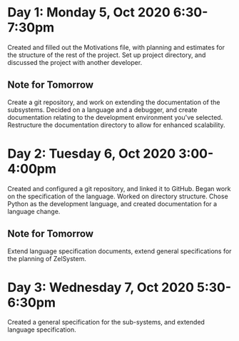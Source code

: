 # Day 1: Monday 5, Oct 2020 6:30-7:30pm
Created and filled out the Motivations file, with planning and estimates for the
structure of the rest of the project. Set up project directory, and discussed
the project with another developer.

## Note for Tomorrow
Create a git repository, and work on extending the documentation of the
subsystems. Decided on a language and a debugger, and create documentation
relating to the development environment you've selected. Restructure the
documentation directory to allow for enhanced scalability.

# Day 2: Tuesday 6, Oct 2020 3:00-4:00pm
Created and configured a git repository, and linked it to GitHub. Began work on
the specification of the language. Worked on directory structure. Chose Python
as the development language, and created documentation for a language change.

## Note for Tomorrow
Extend language specification documents, extend general specifications for the
planning of ZelSystem.

# Day 3: Wednesday 7, Oct 2020 5:30-6:30pm
Created a general specification for the sub-systems, and extended language 
specification.
